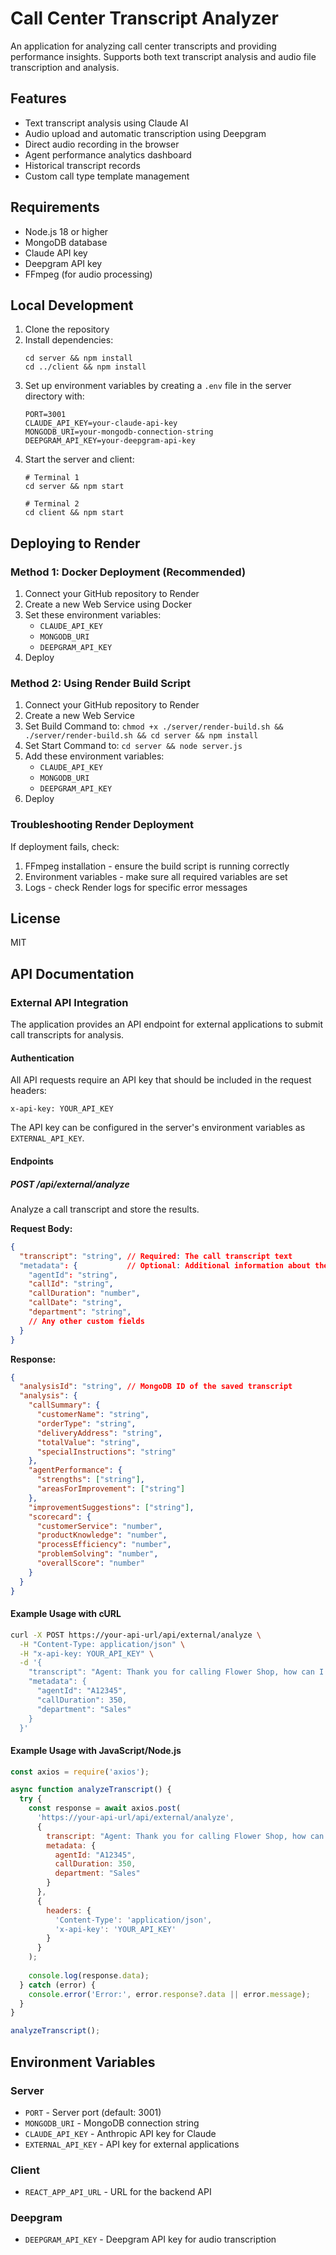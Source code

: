 # Call Center Transcript Analyzer

An application for analyzing call center transcripts and providing performance insights. Supports both text transcript analysis and audio file transcription and analysis.

## Features

- Text transcript analysis using Claude AI
- Audio upload and automatic transcription using Deepgram
- Direct audio recording in the browser
- Agent performance analytics dashboard
- Historical transcript records
- Custom call type template management

## Requirements

- Node.js 18 or higher
- MongoDB database
- Claude API key
- Deepgram API key
- FFmpeg (for audio processing)

## Local Development

1. Clone the repository
2. Install dependencies:
   ```
   cd server && npm install
   cd ../client && npm install
   ```
3. Set up environment variables by creating a `.env` file in the server directory with:
   ```
   PORT=3001
   CLAUDE_API_KEY=your-claude-api-key
   MONGODB_URI=your-mongodb-connection-string
   DEEPGRAM_API_KEY=your-deepgram-api-key
   ```
4. Start the server and client:
   ```
   # Terminal 1
   cd server && npm start
   
   # Terminal 2
   cd client && npm start
   ```

## Deploying to Render

### Method 1: Docker Deployment (Recommended)

1. Connect your GitHub repository to Render
2. Create a new Web Service using Docker
3. Set these environment variables:
   - `CLAUDE_API_KEY`
   - `MONGODB_URI`
   - `DEEPGRAM_API_KEY`
4. Deploy

### Method 2: Using Render Build Script

1. Connect your GitHub repository to Render
2. Create a new Web Service
3. Set Build Command to: `chmod +x ./server/render-build.sh && ./server/render-build.sh && cd server && npm install`
4. Set Start Command to: `cd server && node server.js`
5. Add these environment variables:
   - `CLAUDE_API_KEY`
   - `MONGODB_URI`
   - `DEEPGRAM_API_KEY`
6. Deploy

### Troubleshooting Render Deployment

If deployment fails, check:

1. FFmpeg installation - ensure the build script is running correctly
2. Environment variables - make sure all required variables are set
3. Logs - check Render logs for specific error messages

## License

MIT

## API Documentation

### External API Integration

The application provides an API endpoint for external applications to submit call transcripts for analysis.

#### Authentication

All API requests require an API key that should be included in the request headers:

```
x-api-key: YOUR_API_KEY
```

The API key can be configured in the server's environment variables as `EXTERNAL_API_KEY`.

#### Endpoints

##### POST /api/external/analyze

Analyze a call transcript and store the results.

**Request Body:**

```json
{
  "transcript": "string", // Required: The call transcript text
  "metadata": {           // Optional: Additional information about the call
    "agentId": "string",
    "callId": "string",
    "callDuration": "number",
    "callDate": "string",
    "department": "string",
    // Any other custom fields
  }
}
```

**Response:**

```json
{
  "analysisId": "string", // MongoDB ID of the saved transcript
  "analysis": {
    "callSummary": {
      "customerName": "string",
      "orderType": "string",
      "deliveryAddress": "string",
      "totalValue": "string",
      "specialInstructions": "string"
    },
    "agentPerformance": {
      "strengths": ["string"],
      "areasForImprovement": ["string"]
    },
    "improvementSuggestions": ["string"],
    "scorecard": {
      "customerService": "number",
      "productKnowledge": "number",
      "processEfficiency": "number",
      "problemSolving": "number",
      "overallScore": "number"
    }
  }
}
```

#### Example Usage with cURL

```bash
curl -X POST https://your-api-url/api/external/analyze \
  -H "Content-Type: application/json" \
  -H "x-api-key: YOUR_API_KEY" \
  -d '{
    "transcript": "Agent: Thank you for calling Flower Shop, how can I help you today?\nCustomer: I'd like to order flowers for my wife's birthday...",
    "metadata": {
      "agentId": "A12345",
      "callDuration": 350,
      "department": "Sales"
    }
  }'
```

#### Example Usage with JavaScript/Node.js

```javascript
const axios = require('axios');

async function analyzeTranscript() {
  try {
    const response = await axios.post(
      'https://your-api-url/api/external/analyze',
      {
        transcript: "Agent: Thank you for calling Flower Shop, how can I help you today?\nCustomer: I'd like to order flowers for my wife's birthday...",
        metadata: {
          agentId: "A12345",
          callDuration: 350,
          department: "Sales"
        }
      },
      {
        headers: {
          'Content-Type': 'application/json',
          'x-api-key': 'YOUR_API_KEY'
        }
      }
    );
    
    console.log(response.data);
  } catch (error) {
    console.error('Error:', error.response?.data || error.message);
  }
}

analyzeTranscript();
```

## Environment Variables

### Server

- `PORT` - Server port (default: 3001)
- `MONGODB_URI` - MongoDB connection string
- `CLAUDE_API_KEY` - Anthropic API key for Claude
- `EXTERNAL_API_KEY` - API key for external applications

### Client

- `REACT_APP_API_URL` - URL for the backend API

### Deepgram

- `DEEPGRAM_API_KEY` - Deepgram API key for audio transcription 